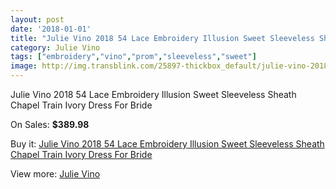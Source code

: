 ```yaml
---
layout: post
date: '2018-01-01'
title: "Julie Vino 2018 54 Lace Embroidery Illusion Sweet Sleeveless Sheath Chapel Train Ivory Dress For Bride"
category: Julie Vino
tags: ["embroidery","vino","prom","sleeveless","sweet"]
image: http://img.transblink.com/25897-thickbox_default/julie-vino-2018-54-lace-embroidery-illusion-sweet-sleeveless-sheath-chapel-train-ivory-dress-for-bride.jpg
---
```

Julie Vino 2018 54 Lace Embroidery Illusion Sweet Sleeveless Sheath Chapel Train Ivory Dress For Bride

On Sales: **$389.98**
<a href="https://www.transblink.com/en/julie-vino/8156-julie-vino-2018-54-lace-embroidery-illusion-sweet-sleeveless-sheath-chapel-train-ivory-dress-for-bride.html"><amp-img layout="responsive" width="600" height="600" src="//img.transblink.com/25897-thickbox_default/julie-vino-2018-54-lace-embroidery-illusion-sweet-sleeveless-sheath-chapel-train-ivory-dress-for-bride.jpg" alt="Julie Vino 2018 54 Lace Embroidery Illusion Sweet Sleeveless Sheath Chapel Train Ivory Dress For Bride 0" /></a>
<a href="https://www.transblink.com/en/julie-vino/8156-julie-vino-2018-54-lace-embroidery-illusion-sweet-sleeveless-sheath-chapel-train-ivory-dress-for-bride.html"><amp-img layout="responsive" width="600" height="600" src="//img.transblink.com/25902-thickbox_default/julie-vino-2018-54-lace-embroidery-illusion-sweet-sleeveless-sheath-chapel-train-ivory-dress-for-bride.jpg" alt="Julie Vino 2018 54 Lace Embroidery Illusion Sweet Sleeveless Sheath Chapel Train Ivory Dress For Bride 1" /></a>
<a href="https://www.transblink.com/en/julie-vino/8156-julie-vino-2018-54-lace-embroidery-illusion-sweet-sleeveless-sheath-chapel-train-ivory-dress-for-bride.html"><amp-img layout="responsive" width="600" height="600" src="//img.transblink.com/25901-thickbox_default/julie-vino-2018-54-lace-embroidery-illusion-sweet-sleeveless-sheath-chapel-train-ivory-dress-for-bride.jpg" alt="Julie Vino 2018 54 Lace Embroidery Illusion Sweet Sleeveless Sheath Chapel Train Ivory Dress For Bride 2" /></a>
<a href="https://www.transblink.com/en/julie-vino/8156-julie-vino-2018-54-lace-embroidery-illusion-sweet-sleeveless-sheath-chapel-train-ivory-dress-for-bride.html"><amp-img layout="responsive" width="600" height="600" src="//img.transblink.com/25900-thickbox_default/julie-vino-2018-54-lace-embroidery-illusion-sweet-sleeveless-sheath-chapel-train-ivory-dress-for-bride.jpg" alt="Julie Vino 2018 54 Lace Embroidery Illusion Sweet Sleeveless Sheath Chapel Train Ivory Dress For Bride 3" /></a>
<a href="https://www.transblink.com/en/julie-vino/8156-julie-vino-2018-54-lace-embroidery-illusion-sweet-sleeveless-sheath-chapel-train-ivory-dress-for-bride.html"><amp-img layout="responsive" width="600" height="600" src="//img.transblink.com/25899-thickbox_default/julie-vino-2018-54-lace-embroidery-illusion-sweet-sleeveless-sheath-chapel-train-ivory-dress-for-bride.jpg" alt="Julie Vino 2018 54 Lace Embroidery Illusion Sweet Sleeveless Sheath Chapel Train Ivory Dress For Bride 4" /></a>
<a href="https://www.transblink.com/en/julie-vino/8156-julie-vino-2018-54-lace-embroidery-illusion-sweet-sleeveless-sheath-chapel-train-ivory-dress-for-bride.html"><amp-img layout="responsive" width="600" height="600" src="//img.transblink.com/25898-thickbox_default/julie-vino-2018-54-lace-embroidery-illusion-sweet-sleeveless-sheath-chapel-train-ivory-dress-for-bride.jpg" alt="Julie Vino 2018 54 Lace Embroidery Illusion Sweet Sleeveless Sheath Chapel Train Ivory Dress For Bride 5" /></a>

Buy it: [Julie Vino 2018 54 Lace Embroidery Illusion Sweet Sleeveless Sheath Chapel Train Ivory Dress For Bride](https://www.transblink.com/en/julie-vino/8156-julie-vino-2018-54-lace-embroidery-illusion-sweet-sleeveless-sheath-chapel-train-ivory-dress-for-bride.html "Julie Vino 2018 54 Lace Embroidery Illusion Sweet Sleeveless Sheath Chapel Train Ivory Dress For Bride")

View more: [Julie Vino](https://www.transblink.com/en/71-julie-vino "Julie Vino")